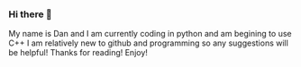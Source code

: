 ### Hi there 👋


My name is Dan and I am currently coding in python and am begining to use C++ 
I am relatively new to github and programming so any suggestions will be helpful!
Thanks for reading! Enjoy!

<!--
**dcgallo15/dcgallo15** is a ✨ _special_ ✨ repository because its `README.md` (this file) appears on your GitHub profile.
!>
